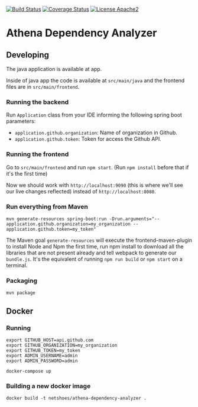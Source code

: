 [![Build Status](https://travis-ci.org/netshoes/athena-dependency-analyzer.svg?branch=master)](https://travis-ci.org/netshoes/athena-dependency-analyzer)
[![Coverage Status](https://coveralls.io/repos/github/netshoes/athena-dependency-analyzer/badge.svg?branch=master)](https://coveralls.io/github/netshoes/athena-dependency-analyzer?branch=master)
[![License Apache2](https://img.shields.io/hexpm/l/plug.svg)](http://www.apache.org/licenses/LICENSE-2.0)

# Athena Dependency Analyzer

## Developing
The java application is available at app.

Inside of java app the code is available at `src/main/java` and the frontend files are in 
`src/main/frontend`.

### Running the backend
Run `Application` class from your IDE informing the following spring boot parameters: 
- `application.github.organization`: Name of organization in Github.
- `application.github.token`: Token for access the Github API.

### Running the frontend
Go to `src/main/frontend` and run `npm start`. (Run `npm install` before that if it's the first time)

Now we should work with `http://localhost:9090` (this is where we'll see our live changes reflected)
 instead of `http://localhost:8080`.
 
### Run everything from Maven

    mvn generate-resources spring-boot:run -Drun.arguments="--application.github.organization=my_organization --application.github.token=my_token"

The Maven goal `generate-resources` will execute the frontend-maven-plugin to install Node
and Npm the first time, run npm install to download all the libraries that are not 
present already and tell webpack to generate our `bundle.js`. It's the equivalent of running `npm run build` or `npm start` on a terminal.

### Packaging

    mvn package

## Docker

### Running
    export GITHUB_HOST=api.github.com
    export GITHUB_ORGANIZATION=my_organization
    export GITHUB_TOKEN=my_token
    export ADMIN_USERNAME=admin
    export ADMIN_PASSWORD=admin
    
    docker-compose up 

### Building a new docker image

    docker build -t netshoes/athena-dependency-analyzer .